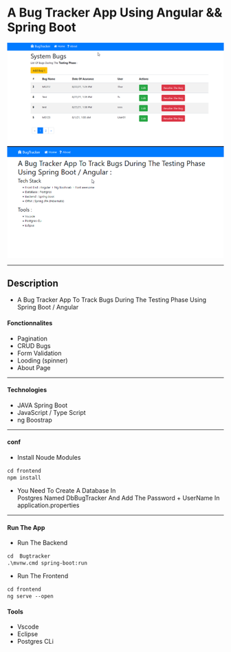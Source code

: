 # A Bug Tracker App Using Angular && Spring Boot

![Project Image1](./img/img1.png)
![Project Image2](./img/img2.png)

---



## Description

- A Bug Tracker App To Track Bugs During The Testing Phase Using Spring Boot / Angular

#### Fonctionnalites

- Pagination
- CRUD Bugs
- Form Validation
- Looding (spinner)
- About Page

---

#### Technologies

- JAVA Spring Boot
- JavaScript / Type Script
- ng Boostrap

---

#### conf

- Install Noude Modules <br>

```
cd frontend
npm install
```

- You Need To Create A Database In  
  Postgres Named DbBugTracker And Add The Password + UserName In application.properties

---

#### Run The App

- Run The Backend

```
cd  Bugtracker
.\mvnw.cmd spring-boot:run
```

- Run The Frontend

```
cd frontend
ng serve --open
```

#### Tools

- Vscode
- Eclipse
- Postgres CLi
